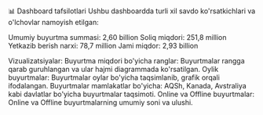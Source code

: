 📊 Dashboard tafsilotlari
Ushbu dashboardda turli xil savdo ko'rsatkichlari va o'lchovlar namoyish etilgan:

Umumiy buyurtma summasi: 2,60 billion
Soliq miqdori: 251,8 million
Yetkazib berish narxi: 78,7 million
Jami miqdor: 2,93 billion

Vizualizatsiyalar:
Buyurtma miqdori bo'yicha ranglar: Buyurtmalar rangga qarab guruhlangan va ular hajmi diagrammada ko'rsatilgan.
Oylik buyurtmalar: Buyurtmalar oylar bo'yicha taqsimlanib, grafik orqali ifodalangan.
Buyurtmalar mamlakatlar bo'yicha: AQSh, Kanada, Avstraliya kabi davlatlar bo'yicha buyurtmalar taqsimoti.
Online va Offline buyurtmalar: Online va Offline buyurtmalarning umumiy soni va ulushi.